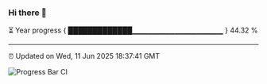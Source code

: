 ### Hi there 👋

⏳ Year progress { █████████████▁▁▁▁▁▁▁▁▁▁▁▁▁▁▁▁▁ } 44.32 %

---

⏰ Updated on Wed, 11 Jun 2025 18:37:41 GMT

![Progress Bar CI](https://github.com/DhruviPatel157/GitHub-Actions-Demo/workflows/Progress%20Bar%20CI/badge.svg)
